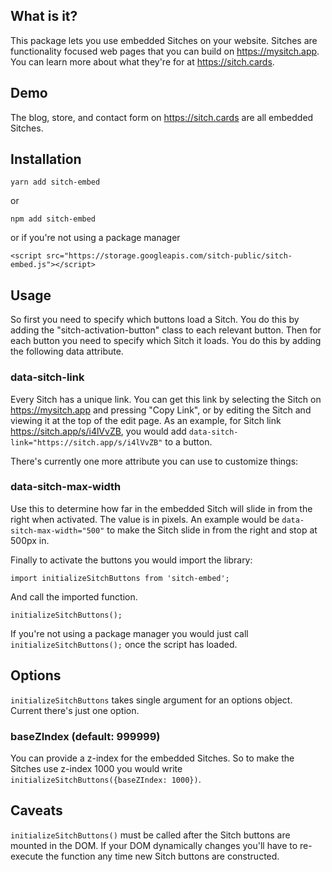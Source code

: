 ## What is it?

This package lets you use embedded Sitches on your website. Sitches are functionality focused web pages that you can build on https://mysitch.app. You can learn more about what they're for at https://sitch.cards.

## Demo

The blog, store, and contact form on https://sitch.cards are all embedded Sitches.

## Installation

    yarn add sitch-embed
or

    npm add sitch-embed
or if you're not using a package manager

    <script src="https://storage.googleapis.com/sitch-public/sitch-embed.js"></script> 

## Usage

So first you need to specify which buttons load a Sitch. You do this by adding the "sitch-activation-button" class to each relevant button. Then for each button you need to specify which Sitch it loads. You do this by adding the following data attribute.

### data-sitch-link

Every Sitch has a unique link. You can get this link by selecting the Sitch on https://mysitch.app and pressing "Copy Link", or by editing the Sitch and viewing it at the top of the edit page. As an example, for Sitch link https://sitch.app/s/i4lVvZB, you would add `data-sitch-link="https://sitch.app/s/i4lVvZB"` to a button.

There's currently one more attribute you can use to customize things:

### data-sitch-max-width

Use this to determine how far in the embedded Sitch will slide in from the right when activated. The value is in pixels. An example would be `data-sitch-max-width="500"` to make the Sitch slide in from the right and stop at 500px in.

Finally to activate the buttons you would import the library:

    import initializeSitchButtons from 'sitch-embed';

And call the imported function.

    initializeSitchButtons();

If you're not using a package manager you would just call `initializeSitchButtons();` once the script has loaded.

## Options

`initializeSitchButtons` takes single argument for an options object. Current there's just one option.

### baseZIndex (default: 999999)

You can provide a z-index for the embedded Sitches. So to make the Sitches use z-index 1000 you would write `initializeSitchButtons({baseZIndex: 1000})`.

## Caveats

`initializeSitchButtons()` must be called after the Sitch buttons are mounted in the DOM. If your DOM dynamically changes you'll have to re-execute the function any time new Sitch buttons are constructed.